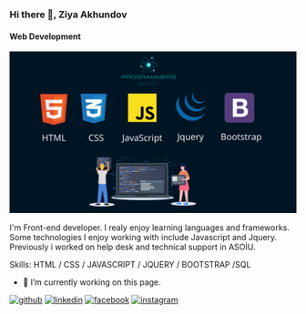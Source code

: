 ### Hi there 👋, Ziya Akhundov
#### Web Development
![Web Development](https://github.com/ZiyaAkhundov/ZiyaAkhundov/blob/main/front.png?raw=true)

I'm Front-end developer. I realy enjoy learning languages and frameworks. Some technologies I enjoy working with include Javascript and Jquery. Previously i worked on help desk and technical support in ASOİU.

Skills:   HTML / CSS / JAVASCRIPT / JQUERY / BOOTSTRAP /SQL

- 🔭 I’m currently working on this page. 


[<img src='https://cdn.jsdelivr.net/npm/simple-icons@3.0.1/icons/github.svg' alt='github' height='40'>](https://github.com/https://github.com/ZiyaAkhundov)  [<img src='https://cdn.jsdelivr.net/npm/simple-icons@3.0.1/icons/linkedin.svg' alt='linkedin' height='40'>](https://www.linkedin.com/in/ziya-akhundov-b69132242/)  [<img src='https://cdn.jsdelivr.net/npm/simple-icons@3.0.1/icons/facebook.svg' alt='facebook' height='40'>](https://www.facebook.com/ziya.akhundov)  [<img src='https://cdn.jsdelivr.net/npm/simple-icons@3.0.1/icons/instagram.svg' alt='instagram' height='40'>](https://www.instagram.com/akhundov_ziya)  

